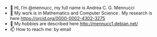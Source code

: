 - 👋 Hi, I’m @mennucc, my full name is Andrea C. G. Mennucci
- 👀 My work is in Mathematics and Computer Science . My research is here https://orcid.org/0000-0002-4302-3275
- 💞️ My hobbies are described here  http://mennucc1.debian.net/
- 📫 How to reach me: by email

<!---
mennucc/mennucc is a ✨ special ✨ repository because its `README.md` (this file) appears on your GitHub profile.
You can click the Preview link to take a look at your changes.
--->

